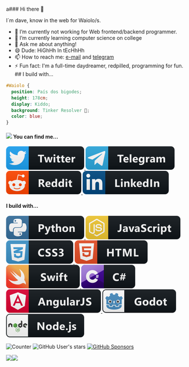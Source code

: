 a### Hi there 👋

<!--
**waiolo/waiolo** is a ✨ _special_ ✨ repository because its `README.md` (this file) appears on your GitHub profile.


-->

I´m dave, know in the web for Waiolo/s.

- 🔭 I’m currently not working for Web frontend/backend programmer.<br>
- 🌱 I’m currently learning computer science on college<br>
- 💬 Ask me about anything!<br>
- 😄 Dude: HiGhHh In tEcHhHh<br>
- 📫 How to reach me: [e-mail](davecarrijo@hotmail.com) and [telegram](https://telegram.me/waiolo)<br>
- ⚡ Fun fact: I'm a full-time daydreamer, redpilled, programming for fun.<br>## I build with...

```css
#Waiolo {
  position: País dos bigodes;
  height: 178cm;
  display: Kiddo;
  background: Tinker Resolver 🔨;
  color: blue;
}
```

<!-- primeira coluna -->

#### <img src="https://media.giphy.com/media/VgCDAzcKvsR6OM0uWg/giphy.gif" width="30"> You can find me...

<p align="left">

 <a href="https://twitter.com/davecarrijo" target="_blank">
    <img src="https://github.com/MikeCodesDotNET/ColoredBadges/raw/master/svg/social/twitter.svg" alt="Twitter" style="vertical-align:top margin:6px 4px">
  </a> 
 <a href="https://telegram.me/waiolo" target="_blank">
    <img src="https://github.com/MikeCodesDotNET/ColoredBadges/raw/master/svg/social/telegram.svg" alt="Telegram" style="vertical-align:top margin:6px 4px">
  </a> 
 <a href="https://www.reddit.com/user/Waiolo" target="_blank">
    <img src="https://github.com/MikeCodesDotNET/ColoredBadges/raw/master/svg/social/reddit.svg" alt="Reddit" style="vertical-align:top margin:6px 4px">
  </a> 
 <a href="https://www.linkedin.com/in/davidcarrijo/" target="_blank">
    <img src="https://github.com/MikeCodesDotNET/ColoredBadges/raw/master/svg/social/linkedin.svg" alt="Linkdln" style="vertical-align:top margin:6px 4px">
  </a>

</p>
<!-- Segunda coluna -->

#### I build with...

<p align="left">
 <a href="#">
    <img src="https://raw.githubusercontent.com/MikeCodesDotNET/ColoredBadges/master/svg/dev/languages/python.svg" alt="Python" style="vertical-align:top margin:6px 4px">
  </a> 
 <a href="#">
    <img src="https://github.com/MikeCodesDotNET/ColoredBadges/raw/master/svg/dev/languages/js.svg" alt="JavaScript" style="vertical-align:top margin:6px 4px">
  </a> 
 <a href="#">
    <img src="https://github.com/MikeCodesDotNET/ColoredBadges/raw/master/svg/dev/languages/css3.svg" alt="CSS" style="vertical-align:top margin:6px 4px">
  </a> 
 <a href="#">
    <img src="https://github.com/MikeCodesDotNET/ColoredBadges/raw/master/svg/dev/languages/html.svg" alt="HTML" style="vertical-align:top margin:6px 4px">
  </a> 
 <a href="#">
    <img src="https://github.com/MikeCodesDotNET/ColoredBadges/raw/master/svg/dev/languages/swift.svg" alt="Swift" style="vertical-align:top margin:6px 4px">
  </a> 
 <a href="#">
    <img src="https://github.com/MikeCodesDotNET/ColoredBadges/raw/master/svg/dev/languages/csharp.svg" alt="C#" style="vertical-align:top margin:6px 4px">
  </a> 
 <a href="#">
    <img src="https://github.com/MikeCodesDotNET/ColoredBadges/raw/master/svg/dev/frameworks/angular.svg" alt="AngularJS" style="vertical-align:top margin:6px 4px">
  </a> 
 <a href="#">
    <img src="https://github.com/MikeCodesDotNET/ColoredBadges/raw/master/svg/dev/frameworks/godot.svg" alt="Godot" style="vertical-align:top margin:6px 4px">
  </a> 
 <a href="#">
    <img src="https://github.com/MikeCodesDotNET/ColoredBadges/raw/master/svg/dev/frameworks/nodejs.svg" alt="Node.js" style="vertical-align:top margin:6px 4px">
  </a> 
    
</p>
<!-- Terceira coluna -->

![Counter](https://visitor-badge.glitch.me/badge?page_id=waiolo.visitor-badge)
![GitHub User's stars](https://img.shields.io/github/stars/waiolo?affiliations=OWNER%2CCOLLABORATOR&label=GH%20stars)
[![GitHub Sponsors](https://img.shields.io/github/sponsors/waiolo?label=GH%20sponsors&style=flat)](https://github.com/sponsors/waiolo)

<a href="https://github.com/anuraghazra/github-readme-stats">
  <img align="left" src="https://github-readme-stats.vercel.app/api?username=waiolo&theme=tokyonight&count_private=true&show_icons=true&hide_border=true" />
</a>
<a href="https://github.com/anuraghazra/github-readme-stats">
  <img align="left" src="https://github-readme-stats.vercel.app/api/pin/?username=waiolo&repo=github-readme-stats" />
</a>
